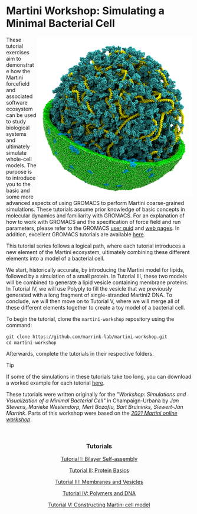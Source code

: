 
# Martini Workshop: Simulating a Minimal Bacterial Cell

<img align="right" width="422" height="430" src="./figures/cell.png">

These tutorial exercises aim to demonstrate how the Martini forcefield and associated software ecosystem can be used to study biological systems and ultimately simulate whole-cell models. The purpose is to introduce you to the basic and some more advanced aspects of using GROMACS to perform Martini coarse-grained simulations. These tutorials assume prior knowledge of basic concepts in molecular dynamics and familiarity with GROMACS. For an explanation of how to work with GROMACS and the specification of force field and run parameters, please refer to the GROMACS [user guid](https://manual.gromacs.org/current/user-guide/index.html) and [web pages](www.gromacs.org). In addition, excellent GROMACS tutorials are available [here](https://tutorials.gromacs.org/).

This tutorial series follows a logical path, where each tutorial introduces a new element of the Martini ecosystem, ultimately combining these different elements into a model of a bacterial cell. 

We start, historically accurate, by introducing the Martini model for lipids, followed by a simulation of a small protein. In Tutorial III, these two models will be combined to generate a lipid vesicle containing membrane proteins. In Tutorial IV, we will use Polyply to fill the vesicle that we previously generated with a long fragment of single-stranded Martini2 DNA. To conclude, we will then move on to Tutorial V, where we will merge all of these different elements together to create a toy model of a bacterial cell.

To begin the tutorial, clone the `martini-workshop` repository using the command:

```
git clone https://github.com/marrink-lab/martini-workshop.git
cd martini-workshop
```

Afterwards, complete the tutorials in their respective folders.


> [!TIP] 
> If some of the simulations in these tutorials take too long, you can download a worked example for each tutorial [here](https://github.com/marrink-lab/martini-workshop/...).

These tutorials were written originally for the *"Workshop: Simulations and Visualization of a Minimal Bacterial Cell"* in Champaign-Urbana by *Jan Stevens, Marieke Westendorp, Mert Bozoflu, Bart Bruininks, Siewert-Jan Marrink*. Parts of this workshop were based on the [*2021 Martini online workshop*](http://cgmartini.nl/index.php/2021-martini-online-workshop).

<br>

<center>

### Tutorials

[Tutorial I: Bilayer Self-assembly](01_bilayer_self_assembly/tutorial.md)
	
[Tutorial II: Protein Basics](02_protein_basics/tutorial.md)
	
[Tutorial III: Membranes and Vesicles](03_membranes_and_vesicles/tutorial.md)
	
[Tutorial IV: Polymers and DNA](04_polymers_and_DNA/tutorial.md)
	
[Tutorial V: Constructing Martini cell model](05_constructing_martini_cell/tutorial.md)
		
</center>

